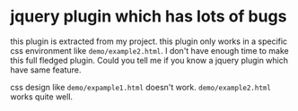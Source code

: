 # jquery plugin which has lots of bugs

this plugin is extracted from my project.
this plugin only works in a specific css environment like `demo/example2.html`.
I don't have enough time to make this full fledged plugin.
Could you tell me if you know a jquery plugin which have same feature.

css design like `demo/expample1.html` doesn't work.
`demo/example2.html` works quite well.